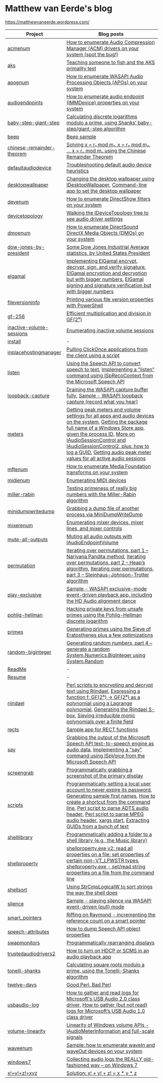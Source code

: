﻿# Matthew van Eerde's blog
https://matthewvaneerde.wordpress.com/

| Project                                              | Blog posts |
|------------------------------------------------------|------------|
| [acmenum](acmenum)                                   | [How to enumerate Audio Compression Manager (ACM) drivers on your system (spot the bug!)](https://matthewvaneerde.wordpress.com/2010/06/01/how-to-enumerate-audio-compression-manager-acm-drivers-on-your-system-spot-the-bug/) | 
| [aks](aks)                                           | [Teaching someone to fish and the AKS primality test](https://matthewvaneerde.wordpress.com/2012/02/08/teaching-someone-to-fish-and-the-aks-primality-test/) | 
| [apoenum](apoenum)                                   | [How to enumerate WASAPI Audio Processing Objects (APOs) on your system](https://matthewvaneerde.wordpress.com/2010/06/03/how-to-enumerate-wasapi-audio-processing-objects-apos-on-your-system/) |
| [audioendpoints](audioendpoints)                     | [How to enumerate audio endpoint (IMMDevice) properties on your system](https://matthewvaneerde.wordpress.com/2011/06/13/how-to-enumerate-audio-endpoint-immdevice-properties-on-your-system/) | 
| [baby-step-giant-step](baby-step-giant-step)         | [Calculating discrete logarithms modulo a prime, using Shanks’ baby-step/giant-step algorithm](https://matthewvaneerde.wordpress.com/2020/11/17/calculating-discrete-logarithms-modulo-a-prime-using-shanks-baby-step-giant-step-algorithm/) | 
| [beep](beep)                                         | [Beep sample](https://matthewvaneerde.wordpress.com/2011/10/12/beep-sample/) | 
| [chinese-remainder-theorem](chinese-remainder-theorem) | [Solving x = r₁ mod m₁, x = r₂ mod m₂, … x = rₙ mod mₙ using the Chinese Remainder Theorem](https://matthewvaneerde.wordpress.com/2020/12/31/solving-x-r%e2%82%81-mod-m%e2%82%81-x-r%e2%82%82-mod-m%e2%82%82-x-r%e2%82%99-mod-m%e2%82%99-using-the-chinese-remainder-theorem/) |
| [defaultaudiodevice](defaultaudiodevice)             | [Troubleshooting default audio device heuristics](https://matthewvaneerde.wordpress.com/2014/03/24/troubleshooting-default-audio-device-heuristics/) | 
| [desktopwallpaper](desktopwallpaper)                 | [Changing the desktop wallpaper using IDesktopWallpaper](https://matthewvaneerde.wordpress.com/2012/10/10/changing-the-desktop-wallpaper-using-idesktopwallpaper/), [Command-line app to set the desktop wallpaper](https://matthewvaneerde.wordpress.com/2011/11/03/command-line-app-to-set-the-desktop-wallpaper/) | 
| [devenum](devenum)                                   | [How to enumerate DirectShow filters on your system](https://matthewvaneerde.wordpress.com/2010/05/25/how-to-enumerate-directshow-filters-on-your-system/) | 
| [devicetopology](devicetopology)                     | [Walking the IDeviceTopology tree to see audio driver settings](https://matthewvaneerde.wordpress.com/2014/11/20/walking-the-idevicetopology-tree-to-see-audio-driver-settings/) | 
| [dmoenum](dmoenum)                                   | [How to enumerate DirectSound DirectX Media Objects (DMOs) on your system](https://matthewvaneerde.wordpress.com/2010/05/27/how-to-enumerate-directsound-directx-media-objects-dmos-on-your-system/) | 
| [dow-jones-by-president](dow-jones-by-president)     | [Some Dow Jones Industrial Average statistics, by United States President](https://matthewvaneerde.wordpress.com/2017/11/02/some-dow-jones-industrial-average-statistics-by-united-states-president/) | 
| [elgamal](elgamal)                                   | [Implementing ElGamal encrypt, decrypt, sign, and verify signature](https://matthewvaneerde.wordpress.com/2020/10/29/implementing-elgamal-encrypt-decrypt-sign-and-verify-signature/), [ElGamal encryption and decryption but with bigger numbers](https://matthewvaneerde.wordpress.com/2020/12/28/elgamal-encryption-and-decryption-but-with-bigger-numbers/), [ElGamal signing and signature verification but with bigger numbers](https://matthewvaneerde.wordpress.com/2020/12/29/elgamal-signing-and-signature-verification-but-with-bigger-numbers/) |
| [fileversioninfo](fileversioninfo)                   | [Printing various file version properties with PowerShell](https://matthewvaneerde.wordpress.com/2020/11/18/printing-various-file-version-properties-with-powershell/) | 
| [gf-256](gf-256)                                     | [Efficient multiplication and division in GF(2⁸)](https://matthewvaneerde.wordpress.com/2014/03/18/efficient-multiplication-and-division-in-gf2/) | 
| [inactive-volume-sessions](inactive-volume-sessions) | [Enumerating inactive volume sessions](https://matthewvaneerde.wordpress.com/2015/02/16/enumerating-inactive-volume-sessions/) | 
| [install](install)                                   | - |
| [inplacehostingmanager](inplacehostingmanager)       | [Pulling ClickOnce applications from the client using a script](https://matthewvaneerde.wordpress.com/2015/11/30/pulling-clickonce-applications-from-the-client-using-a-script/) |
| [listen](listen)                                     | [Using the Speech API to convert speech to text](https://matthewvaneerde.wordpress.com/2014/07/11/using-the-speech-api-to-convert-speech-to-text/), [Implementing a "listen" command using ISpRecoContext from the Microsoft Speech API](https://matthewvaneerde.wordpress.com/2012/09/20/implementing-a-listen-command-using-isprecocontext-from-the-microsoft-speech-api/) | 
| [loopback-capture](loopback-capture)                 | [Draining the WASAPI capture buffer fully](https://matthewvaneerde.wordpress.com/2014/11/05/draining-the-wasapi-capture-buffer-fully/), [Sample - WASAPI loopback capture (record what you hear)](https://matthewvaneerde.wordpress.com/2008/12/16/sample-wasapi-loopback-capture-record-what-you-hear/) | 
| [meters](meters)                                     | [Getting peak meters and volume settings for all apps and audio devices on the system](https://matthewvaneerde.wordpress.com/2013/09/26/getting-peak-meters-and-volume-settings-for-all-apps-and-audio-devices-on-the-system/), [Getting the package full name of a Windows Store app, given the process ID](https://matthewvaneerde.wordpress.com/2013/08/12/getting-the-package-full-name-of-a-windows-store-app-given-the-process-id/), [More on IAudioSessionControl and IAudioSessionControl2, plus: how to log a GUID](https://matthewvaneerde.wordpress.com/2013/08/09/more-on-iaudiosessioncontrol-and-iaudiosessioncontrol2-plus-how-to-log-a-guid/), [Getting audio peak meter values for all active audio sessions](https://matthewvaneerde.wordpress.com/2012/06/08/getting-audio-peak-meter-values-for-all-active-audio-sessions/) | 
| [mftenum](mftenum)                                   | [How to enumerate Media Foundation transforms on your system](https://matthewvaneerde.wordpress.com/2010/05/03/how-to-enumerate-media-foundation-transforms-on-your-system/) | 
| [midienum](midienum)                                 | [Enumerating MIDI devices](https://matthewvaneerde.wordpress.com/2012/09/21/enumerating-midi-devices/) | 
| [miller-rabin](miller-rabin)                         | [Testing primeness of really big numbers with the Miller-Rabin algorithm](https://matthewvaneerde.wordpress.com/2020/11/25/testing-primeness-of-really-big-numbers-with-the-miller-rabin-algorithm/) |
| [minidumpwritedump](minidumpwritedump)               | [Grabbing a dump file of another process via MiniDumpWriteDump](https://matthewvaneerde.wordpress.com/2020/06/29/grabbing-a-dump-file-of-another-process-via-minidumpwritedump/) | 
| [mixerenum](mixerenum)                               | [Enumerating mixer devices, mixer lines, and mixer controls](https://matthewvaneerde.wordpress.com/2012/09/27/enumerating-mixer-devices-mixer-lines-and-mixer-controls/) | 
| [mute-all-outputs](mute-all-outputs)                 | [Muting all audio outputs with IAudioEndpointVolume](https://matthewvaneerde.wordpress.com/2012/06/18/muting-all-audio-outputs-with-iaudioendpointvolume/) | 
| [permutation](permutation)                           | [Iterating over permutations, part 1 – Nariyana Pandita method](https://matthewvaneerde.wordpress.com/2020/10/08/iterating-over-permutations-part-1-nariyana-pandita-method/), [Iterating over permutations, part 2 – Heap’s algorithm](https://matthewvaneerde.wordpress.com/2020/10/09/iterating-over-permutations-part-2-heaps-algorithm/), [Iterating over permutations, part 3 – Steinhaus-Johnson-Trotter algorithm](https://matthewvaneerde.wordpress.com/2020/10/12/iterating-over-permutations-part-3-steinhaus-johnson-trotter-algorithm/) | 
| [play-exclusive](play-exclusive)                     | [Sample - WASAPI exclusive-mode event-driven playback app, including the HD Audio alignment dance](https://matthewvaneerde.wordpress.com/2009/04/03/sample-wasapi-exclusive-mode-event-driven-playback-app-including-the-hd-audio-alignment-dance/) | 
| [pohlig-hellman](pohlig-hellman) | [Hacking private keys from unsafe primes using the Pohlig-Hellman discrete logarithm](https://matthewvaneerde.wordpress.com/2021/01/04/hacking-private-keys-from-unsafe-primes-using-the-pohlig-hellman-discrete-logarithm/) |
| [primes](primes)                                     | [Generating primes using the Sieve of Eratosthenes plus a few optimizations](https://matthewvaneerde.wordpress.com/2011/11/11/generating-primes-using-the-sieve-of-eratosthenes-plus-a-few-optimizations/) | 
| [random-biginteger](random-biginter)                 | [Generating random numbers, part 4 – generate a random System.Numerics.BigInteger using System.Random](https://matthewvaneerde.wordpress.com/2020/11/30/generating-random-numbers-part-4-generate-a-random-system-numerics-biginteger-using-system-random/) |
| [ReadMe](ReadMe)                                     | - | 
| [Resume](Resume)                                     | - | 
| [rijndael](rijndael)                                 | [Perl scripts to encrypting and decrypt text using Rijndael](https://matthewvaneerde.wordpress.com/2015/12/15/perl-scripts-to-encrypting-and-decrypt-text-using-rijndael/), [Expressing a function f: GF(2⁸) → GF(2⁸) as a polynomial using a Lagrange polynomial](https://matthewvaneerde.wordpress.com/2014/04/04/expressing-a-function-f-gf2-gf2-as-a-polynomial-using-a-lagrange-polynomial/), [Generating the Rijndael S-box](https://matthewvaneerde.wordpress.com/2014/04/03/generating-the-rijndael-s-box/), [Sieving irreducible monic polynomials over a finite field](https://matthewvaneerde.wordpress.com/2014/02/01/sieving-irreducible-monic-polynomials-over-a-finite-field/) | 
| [rects](rects)                                       | [Sample app for RECT functions](https://matthewvaneerde.wordpress.com/2013/09/18/sample-app-for-rect-functions/) | 
| [say](say)                                           | [Grabbing the output of the Microsoft Speech API text-to-speech engine as audio data](https://matthewvaneerde.wordpress.com/2013/03/13/grabbing-the-output-of-the-microsoft-speech-api-text-to-speech-engine-as-audio-data/), [Implementing a "say" command using ISpVoice from the Microsoft Speech API](https://matthewvaneerde.wordpress.com/2012/09/20/implementing-a-say-command-using-ispvoice-from-the-microsoft-speech-api/) | 
| [screengrab](screengrab)                             | [Programmatically grabbing a screenshot of the primary display](https://matthewvaneerde.wordpress.com/2011/11/29/programmatically-grabbing-a-screenshot-of-the-primary-display/) | 
| [scripts](scripts)                                   | [Programmatically setting a local user account to never expire its password](https://matthewvaneerde.wordpress.com/2012/02/20/programmatically-setting-a-local-user-account-to-never-expire-its-password/), [Generating sample first names](https://matthewvaneerde.wordpress.com/2012/10/24/generating-sample-first-names/), [How to create a shortcut from the command line](https://matthewvaneerde.wordpress.com/2011/11/09/how-to-create-a-shortcut-from-the-command-line/), [Perl script to parse ADTS audio header](https://matthewvaneerde.wordpress.com/2011/01/26/perl-script-to-parse-adts-audio-header/), [Perl script to parse MPEG audio header](https://matthewvaneerde.wordpress.com/2010/12/22/perl-script-to-parse-mpeg-audio-header/), [xargs start](https://matthewvaneerde.wordpress.com/2008/11/25/xargs-start/), [Extracting GUIDs from a bunch of text](https://matthewvaneerde.wordpress.com/2016/02/10/extracting-guids-from-a-bunch-of-text/) | 
| [shelllibrary](shelllibrary)                         | [Programmatically adding a folder to a shell library (e.g., the Music library)](https://matthewvaneerde.wordpress.com/2012/10/18/programmatically-adding-a-folder-to-a-shell-library-e-g-the-music-library/) | 
| [shellproperty](shellproperty)                       | [shellproperty.exe v2: read all properties on a file; set properties of certain non-VT_LPWSTR types](https://matthewvaneerde.wordpress.com/2013/09/24/shellproperty-exe-v2-read-all-properties-on-a-file-set-properties-of-certain-non-vt_lpwstr-types/), [shellproperty.exe - set/read string properties on a file from the command line](https://matthewvaneerde.wordpress.com/2013/09/10/shellproperty-exe-setread-string-properties-on-a-file-from-the-command-line/) | 
| [shellsort](shellsort)                               | [Using StrCmpLogicalW to sort strings the way the shell does](https://matthewvaneerde.wordpress.com/2015/02/03/using-strcmplogicalw-to-sort-strings-the-way-the-shell-does/) | 
| [silence](silence)                                   | [Sample - playing silence via WASAPI event-driven (pull) mode](https://matthewvaneerde.wordpress.com/2008/12/10/sample-playing-silence-via-wasapi-event-driven-pull-mode/) | 
| [smart_pointers](smart_pointers)                     | [Riffing on Raymond - incrementing the reference count on a smart pointer](https://matthewvaneerde.wordpress.com/2015/10/27/riffing-on-raymond-incrementing-the-reference-count-on-a-smart-pointer/) | 
| [speech-attributes](speech-attributes)               | [How to dump Speech API object properties](https://matthewvaneerde.wordpress.com/2012/11/21/how-to-dump-speech-api-object-properties/) | 
| [swapmonitors](swapmonitors)                         | [Programmatically rearranging displays](https://matthewvaneerde.wordpress.com/2012/05/15/programmatically-rearranging-displays/) | 
| [trustedaudiodrivers2](trustedaudiodrivers2)         | [How to turn on HDCP or SCMS in an audio playback app](https://matthewvaneerde.wordpress.com/2009/11/10/how-to-turn-on-hdcp-or-scms-in-an-audio-playback-app/) | 
| [tonelli-shanks](tonelli-shanks)                     | [Calculating square roots modulo a prime, using the Tonelli-Shanks algorithm](https://matthewvaneerde.wordpress.com/2020/11/15/calculating-square-roots-modulo-a-prime-using-the-tonelli-shanks-algorithm/) | 
| [twelve-days](twelve-days)                           | [Good Perl, Bad Perl](https://matthewvaneerde.wordpress.com/2008/12/02/good-perl-bad-perl/) | 
| [usbaudio-log](usbaudio-log)                         | [How to gather and read logs for Microsoft's USB Audio 2.0 class driver](https://matthewvaneerde.wordpress.com/2017/10/23/how-to-gather-and-read-logs-for-microsofts-usb-audio-2-0-class-driver/), [How to gather (but not read) logs for Microsoft’s USB Audio 1.0 class driver](https://matthewvaneerde.wordpress.com/2020/10/25/how-to-gather-but-not-read-logs-for-microsofts-usb-audio-1-0-class-driver/) |
| [volume-linearity](volume-linearity)                 | [Linearity of Windows volume APIs - IAudioMeterInformation and full-scale signals](https://matthewvaneerde.wordpress.com/2011/05/11/linearity-of-windows-volume-apis-iaudiometerinformation-and-full-scale-signals/) | 
| [waveenum](waveenum)                                 | [Sample: how to enumerate waveIn and waveOut devices on your system](https://matthewvaneerde.wordpress.com/2012/03/13/sample-how-to-enumerate-wavein-and-waveout-devices-on-your-system/) | 
| [windows7](windows7)                                 | [Collecting audio logs the REALLY old-fashioned way – on Windows 7](https://matthewvaneerde.wordpress.com/2019/09/13/collecting-audio-logs-the-really-old-fashioned-way-on-windows-7/) | 
| [x!+y!+z!=xyz](x!+y!+z!=xyz)                         | [Solution: x! + y! + z! = x * y * z](https://matthewvaneerde.wordpress.com/2008/08/08/solution-x-y-z-x-y-z/) | 
